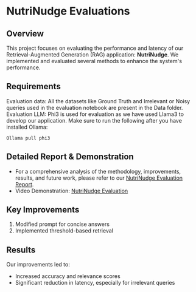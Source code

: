 # NutriNudge Evaluations

## Overview
This project focuses on evaluating the performance and latency of our Retrieval-Augmented Generation (RAG) application: **NutriNudge**. 
We implemented and evaluated several methods to enhance the system's performance.

## Requirements

Evaluation data: All the datasets like Ground Truth and Irrelevant or Noisy queries used in the evaluation notebook are present in the Data folder. 
Evaluation LLM: Phi3 is used for evaluation as we have used Llama3 to develop our application. Make sure to run the following after you have installed Ollama:
```
Ollama pull phi3
```
## Detailed Report & Demonstration
* For a comprehensive analysis of the methodology, improvements, results, and future work, please refer to our [NutriNudge Evaluation Report](https://github.com/chakraborty-arnab/NutriNudge/blob/main/Evaluation/NutriNudge%20Evaluation%20Report.pdf).
* Video Demonstration: [NutriNudge Evaluation](https://youtu.be/UDnUeKmL6AU)

## Key Improvements
1. Modified prompt for concise answers
2. Implemented threshold-based retrieval

## Results
Our improvements led to:
- Increased accuracy and relevance scores
- Significant reduction in latency, especially for irrelevant queries


